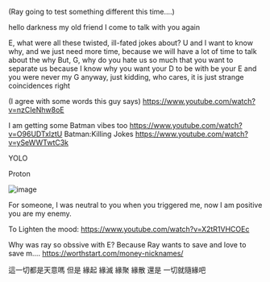 (Ray going to test something different this time....)

hello darkness my old friend I come to talk with you again

E, what were all these twisted, ill-fated jokes about?
U and I want to know why, and we just need more time, because we will have a lot of time to talk about the why
But, G, why do you hate us so much that you want to separate us
because I know why
you want your D to be with be your E
and you were never my G anyway,
just kidding, who cares, it is just strange coincidences right

(I agree with some words this guy says)
https://www.youtube.com/watch?v=nzCIeNhw8oE

I am getting some Batman vibes too
https://www.youtube.com/watch?v=O96UDTxlztU
Batman:Killing Jokes
https://www.youtube.com/watch?v=ySeWWTwtC3k

YOLO

Proton

![image](https://github.com/ewdlop/FamilyMatters/assets/25368970/9d09eb67-bd88-414f-891b-2e78cab80dc2)

For someone, I was neutral to you when you triggered me, now I am positive you are my enemy.

To Lighten the mood:
https://www.youtube.com/watch?v=X2tR1VHCOEc

Why was ray so obssive with E?
Because Ray wants to save and love to save m....
https://worthstart.com/money-nicknames/

這一切都是天意嗎  但是 緣起 緣滅 緣聚 緣散 還是 一切就隨緣吧
